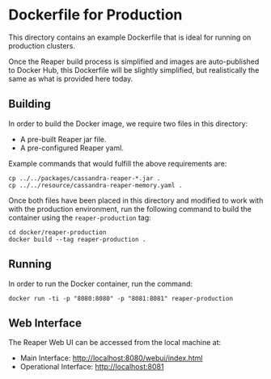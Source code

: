 Dockerfile for Production
=========================

This directory contains an example Dockerfile that is ideal for running on
production clusters.

Once the Reaper build process is simplified and images are auto-published to
Docker Hub, this Dockerfile will be slightly simplified, but realistically the
same as what is provided here today.

Building
--------

In order to build the Docker image, we require two files in this directory:

* A pre-built Reaper jar file.
* A pre-configured Reaper yaml.

Example commands that would fulfill the above requirements are:

    cp ../../packages/cassandra-reaper-*.jar .
    cp ../../resource/cassandra-reaper-memory.yaml .

Once both files have been placed in this directory and modified to work with
with the production environment, run the following command to build the
container using the `reaper-production` tag:

    cd docker/reaper-production
    docker build --tag reaper-production .

Running
-------

In order to run the Docker container, run the command:

    docker run -ti -p "8080:8080" -p "8081:8081" reaper-production

Web Interface
-------------

The Reaper Web UI can be accessed from the local machine at:

* Main Interface: [http://localhost:8080/webui/index.html](http://localhost:8080/webui/index.html)
* Operational Interface: [http://localhost:8081](http://localhost:8081)
